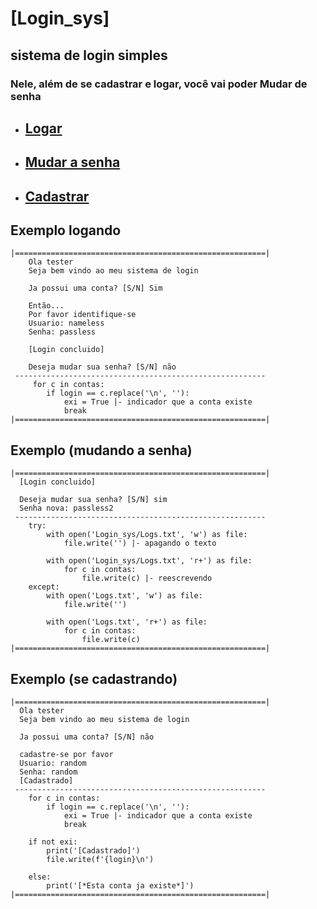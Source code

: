 # [Login_sys]
## **sistema de login simples**
### Nele, além de se cadastrar e logar, você vai poder Mudar de senha
- ## [**Logar**](#exemplo-logando)
- ## [**Mudar a senha**](#exemplo-mudando-a-senha)
- ## [**Cadastrar**](#exemplo-se-cadastrando)


## Exemplo logando
```
|========================================================|
    Ola tester
    Seja bem vindo ao meu sistema de login

    Ja possui uma conta? [S/N] Sim

    Então...
    Por favor identifique-se
    Usuario: nameless
    Senha: passless

    [Login concluido]

    Deseja mudar sua senha? [S/N] não
 --------------------------------------------------------
     for c in contas:
        if login == c.replace('\n', ''):
            exi = True |- indicador que a conta existe
            break
|========================================================|
```

## Exemplo (mudando a senha)
```
|========================================================|
  [Login concluido]

  Deseja mudar sua senha? [S/N] sim
  Senha nova: passless2
 --------------------------------------------------------
    try:
        with open('Login_sys/Logs.txt', 'w') as file:
            file.write('') |- apagando o texto

        with open('Login_sys/Logs.txt', 'r+') as file:
            for c in contas:
                file.write(c) |- reescrevendo
    except:
        with open('Logs.txt', 'w') as file:
            file.write('')

        with open('Logs.txt', 'r+') as file:
            for c in contas:
                file.write(c)
|========================================================|
```

## Exemplo (se cadastrando)
```
|========================================================|
  Ola tester
  Seja bem vindo ao meu sistema de login

  Ja possui uma conta? [S/N] não

  cadastre-se por favor
  Usuario: random
  Senha: random
  [Cadastrado]
 --------------------------------------------------------
    for c in contas:
        if login == c.replace('\n', ''):
            exi = True |- indicador que a conta existe
            break

    if not exi:
        print('[Cadastrado]')
        file.write(f'{login}\n')

    else:
        print('[*Esta conta ja existe*]')
|========================================================|
```

